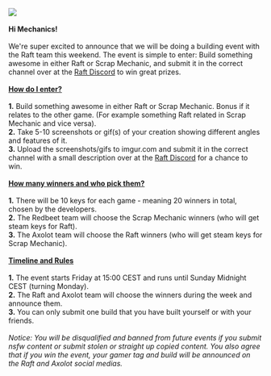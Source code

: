 ![](https://steamcdn-a.akamaihd.net/steamcommunity/public/images/clans/30560232/ed88714b0c246f79f4f418383cdf02656a5c743d.png)<br/>
<br/>
**Hi Mechanics!**<br/>
<br/>
We're super excited to announce that we will be doing a building event with the Raft team this weekend. The event is simple to enter: Build something awesome in either Raft or Scrap Mechanic, and submit it in the correct channel over at the [Raft Discord](https://discord.gg/raft) to win great prizes.<br/>
<br/>
**<u>How do I enter?</u>**<br/>
<br/>
**1.** Build something awesome in either Raft or Scrap Mechanic. Bonus if it relates to the other game. (For example something Raft related in Scrap Mechanic and vice versa).<br/>
**2.** Take 5-10 screenshots or gif(s) of your creation showing different angles and features of it.<br/>
**3.** Upload the screenshots/gifs to imgur.com and submit it in the correct channel with a small description over at the [Raft Discord](https://discord.gg/raft) for a chance to win.<br/>
<br/>
**<u>How many winners and who pick them?</u>**<br/>
<br/>
**1.** There will be 10 keys for each game - meaning 20 winners in total, chosen by the developers.<br/>
**2.** The Redbeet team will choose the Scrap Mechanic winners (who will get steam keys for Raft).<br/>
**3.** The Axolot team will choose the Raft winners (who will get steam keys for Scrap Mechanic).<br/>
<br/>
**<u>Timeline and Rules</u>**<br/>
<br/>
**1.** The event starts Friday at 15:00 CEST and runs until Sunday Midnight CEST (turning Monday).<br/>
**2.** The Raft and Axolot team will choose the winners during the week and announce them.<br/>
**3.** You can only submit one build that you have built yourself or with your friends.<br/>
<br/>
*Notice: You will be disqualified and banned from future events if you submit nsfw content or submit stolen or straight up copied content. You also agree that if you win the event, your gamer tag and build will be announced on the Raft and Axolot social medias.*